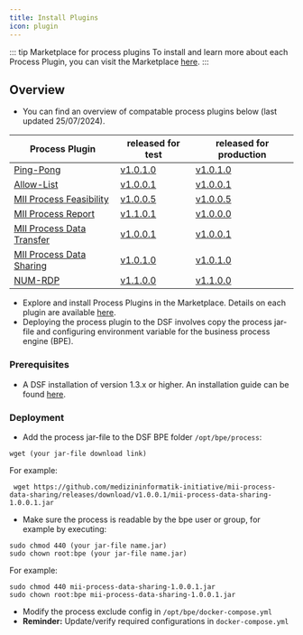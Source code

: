 ```yaml
---
title: Install Plugins
icon: plugin
---
```


::: tip Marketplace for process plugins
To install and learn more about each Process Plugin, you can visit the Marketplace [here](https://hub.dsf.dev/).
:::


## **Overview**
- You can find an overview of compatable process plugins below (last updated 25/07/2024).


| Process Plugin            | released for test             | released for production       |
| ------------------------- | ----------------------------- | ----------------------------- |
| [Ping-Pong](https://github.com/datasharingframework/dsf-process-ping-pong/releases)                 | [v1.0.1.0](https://github.com/datasharingframework/dsf-process-ping-pong/releases/tag/v1.0.1.0) | [v1.0.1.0](https://github.com/datasharingframework/dsf-process-ping-pong/releases/tag/v1.0.1.0) |
| [Allow-List](https://github.com/datasharingframework/dsf-process-allow-list/releases)                | [v1.0.0.1](https://github.com/datasharingframework/dsf-process-allow-list/releases/tag/v1.0.0.1) | [v1.0.0.1](https://github.com/datasharingframework/dsf-process-allow-list/releases/tag/v1.0.0.1) |
| [MII Process Feasibility](https://github.com/medizininformatik-initiative/mii-process-feasibility/releases)   | [v1.0.0.5](https://github.com/medizininformatik-initiative/mii-process-feasibility/releases/tag/v1.0.0.5) | [v1.0.0.5](https://github.com/medizininformatik-initiative/mii-process-feasibility/releases/tag/v1.0.0.5) |
| [MII Process Report](https://github.com/medizininformatik-initiative/mii-process-report/releases)        | [v1.1.0.1](https://github.com/medizininformatik-initiative/mii-process-report/releases/tag/v1.1.0.1) | [v1.0.0.0](https://github.com/medizininformatik-initiative/mii-process-report/releases/tag/v1.0.0.0) |
| [MII Process Data Transfer](https://github.com/medizininformatik-initiative/mii-process-data-transfer/releases) | [v1.0.0.1](https://github.com/medizininformatik-initiative/mii-process-data-sharing/releases/tag/v1.0.0.1) | [v1.0.0.1](https://github.com/medizininformatik-initiative/mii-process-data-sharing/releases/tag/v1.0.0.1) |
| [MII Process Data Sharing](https://github.com/medizininformatik-initiative/mii-process-data-sharing/releases) | [v1.0.1.0](https://github.com/medizininformatik-initiative/mii-process-data-transfer/releases/tag/v1.0.1.0) | [v1.0.1.0](https://github.com/medizininformatik-initiative/mii-process-data-transfer/releases/tag/v1.0.1.0) |
| [NUM-RDP](https://github.com/num-codex/codex-processes-ap1/releases)              | [v1.1.0.0](https://github.com/num-codex/codex-processes-ap1/releases/tag/v1.1.0.0) | [v1.1.0.0](https://github.com/num-codex/codex-processes-ap1/releases/tag/v1.1.0.0) |


- Explore and install Process Plugins in the Marketplace. Details on each plugin are available [here](https://hub.dsf.dev/).
- Deploying the process plugin to the DSF involves copy the process jar-file and configuring environment variable for the business process engine (BPE).


### Prerequisites
- A DSF installation of version 1.3.x or higher. An installation guide can be found [here](https://dsf.dev/stable/maintain/install.html).

### Deployment
- Add the process jar-file to the DSF BPE folder `/opt/bpe/process`: 
```
wget (your jar-file download link)
```

For example:
```
 wget https://github.com/medizininformatik-initiative/mii-process-data-sharing/releases/download/v1.0.0.1/mii-process-data-sharing-1.0.0.1.jar
```

- Make sure the process is readable by the bpe user or group, for example by executing:
```
sudo chmod 440 (your jar-file name.jar)
sudo chown root:bpe (your jar-file name.jar)
```
For example:
```
sudo chmod 440 mii-process-data-sharing-1.0.0.1.jar
sudo chown root:bpe mii-process-data-sharing-1.0.0.1.jar
```

- Modify the process exclude config in `/opt/bpe/docker-compose.yml`
- **Reminder:** Update/verify required configurations in `docker-compose.yml`
